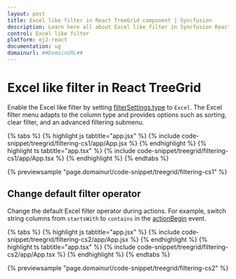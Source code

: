 ```yaml
---
layout: post
title: Excel like filter in React TreeGrid component | Syncfusion
description: Learn here all about Excel like filter in Syncfusion React TreeGrid component of Syncfusion Essential JS 2 and more.
control: Excel like filter 
platform: ej2-react
documentation: ug
domainurl: ##DomainURL##
---
```


# Excel like filter in React TreeGrid

Enable the Excel like filter by setting [filterSettings.type](https://ej2.syncfusion.com/react/documentation/api/treegrid/filterSettingsModel/#type) to `Excel`. The Excel filter menu adapts to the column type and provides options such as sorting, clear filter, and an advanced filtering submenu.

{% tabs %}
{% highlight js tabtitle="app.jsx" %}
{% include code-snippet/treegrid/filtering-cs1/app/App.jsx %}
{% endhighlight %}
{% highlight ts tabtitle="app.tsx" %}
{% include code-snippet/treegrid/filtering-cs1/app/App.tsx %}
{% endhighlight %}
{% endtabs %}

 {% previewsample "page.domainurl/code-snippet/treegrid/filtering-cs1" %}

## Change default filter operator

Change the default Excel filter operator during actions. For example, switch string columns from `startsWith` to `contains` in the [actionBegin](https://ej2.syncfusion.com/react/documentation/api/treegrid/#actionbegin) event.

{% tabs %}
{% highlight js tabtitle="app.jsx" %}
{% include code-snippet/treegrid/filtering-cs2/app/App.jsx %}
{% endhighlight %}
{% highlight ts tabtitle="app.tsx" %}
{% include code-snippet/treegrid/filtering-cs2/app/App.tsx %}
{% endhighlight %}
{% endtabs %}

 {% previewsample "page.domainurl/code-snippet/treegrid/filtering-cs2" %}